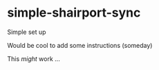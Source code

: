 # simple-shairport-sync

Simple set up

Would be cool to add some instructions (someday)

This _might_ work ...
